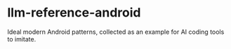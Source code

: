 # llm-reference-android
Ideal modern Android patterns, collected as an example for AI coding tools to imitate.
